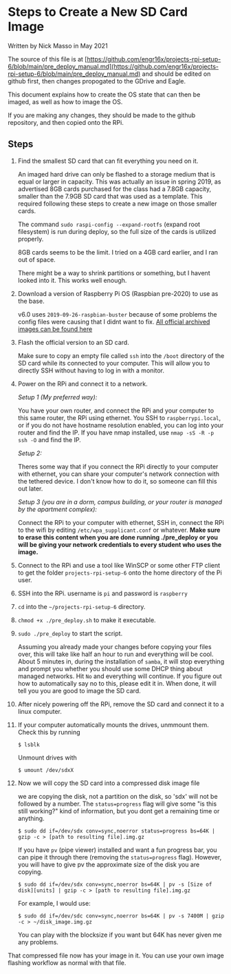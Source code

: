 # Steps to Create a New SD Card Image

Written by Nick Masso in May 2021

The source of this file is at [https://github.com/engr16x/projects-rpi-setup-6/blob/main/pre_deploy_manual.md](https://github.com/engr16x/projects-rpi-setup-6/blob/main/pre_deploy_manual.md) and should be edited on github first, then changes propogated to the GDrive and Eagle.

This document explains how to create the OS state that can then be imaged, as well as how to image the OS.

If you are making any changes, they should be made to the github repository, and then copied onto the RPi.

## Steps

1.  Find the smallest SD card that can fit everything you need on it. 

    An imaged hard drive can only be flashed to a storage medium that is equal or larger in capacity. This was actually an issue in spring 2019, as advertised 8GB cards purchased for the class had a 7.8GB capacity, smaller than the 7.9GB SD card that was used as a template. This required following these steps to create a new image on those smaller cards.
    
    The command `sudo raspi-config --expand-rootfs` (expand root filesystem) is run during deploy, so the full size of the cards is utilized properly.

    8GB cards seems to be the limit. I tried on a 4GB card earlier, and I ran out of space. 

    There might be a way to shrink partitions or something, but I havent looked into it. This works well enough.

2.  Download a version of Raspberry Pi OS (Raspbian pre-2020) to use as the base. 

    v6.0 uses `2019-09-26-raspbian-buster` because of some problems the config files were causing that I didnt want to fix. [All official archived images can be found here](http://downloads.raspberrypi.org/raspbian/images/)

3.  Flash the official version to an SD card. 

    Make sure to copy an empty file called `ssh` into the `/boot` directory of the SD card while its connected to your computer. This will allow you to directly SSH without having to log in with a monitor.

4.  Power on the RPi and connect it to a network. 

    *Setup 1 (My preferred way):*

    You have your own router, and connect the RPi and your computer to this same router, the RPi using ethernet. You SSH to `raspberrypi.local`, or if you do not have hostname resolution enabled, you can log into your router and find the IP. If you have nmap installed, use `nmap -sS -R -p ssh -O` and find the IP.

    *Setup 2:*

    Theres some way that if you connect the RPi directly to your computer with ethernet, you can share your computer's network connection with the tethered device. I don't know how to do it, so someone can fill this out later.

    *Setup 3 (you are in a dorm, campus building, or your router is managed by the apartment complex):*

    Connect the RPi to your computer with ethernet, SSH in, connect the RPi to the wifi by editing `/etc/wpa_supplicant.conf` or whatever. **Make sure to erase this content when you are done running ./pre_deploy or you will be giving your network credentials to every student who uses the image.**

5.  Connect to the RPi and use a tool like WinSCP or some other FTP client to get the folder `projects-rpi-setup-6` onto the home directory of the Pi user.

6.  SSH into the RPi. username is `pi` and password is `raspberry`

7.  `cd` into the `~/projects-rpi-setup-6` directory.

8.  `chmod +x ./pre_deploy.sh` to make it executable.

9.  `sudo ./pre_deploy` to start the script.

    Assuming you already made your changes before copying your files over, this will take like half an hour to run and everything will be cool. About 5 minutes in, during the installation of `samba`, it will stop everything and prompt you whether you should use some DHCP thing about managed networks. Hit `No` and everything will continue. If you figure out how to automatically say no to this, please edit it in. When done, it will tell you you are good to image the SD card.

10. After nicely powering off the RPi, remove the SD card and connect it to a linux computer. 

11. If your computer automatically mounts the drives, unmmount them. Check this by running

    ```
    $ lsblk
    ```

    Unmount drives with 

    ```
    $ umount /dev/sdxX
    ```

12. Now we will copy the SD card into a compressed disk image file

    we are copying the disk, not a partition on the disk, so 'sdx' will not be followed by a number. The `status=progress` flag will give some "is this still working?" kind of information, but you dont get a remaining time or anything.

    ```
    $ sudo dd if=/dev/sdx conv=sync,noerror status=progress bs=64K | gzip -c > [path to resulting file].img.gz
    ```

    If you have `pv` (pipe viewer) installed and want a fun progress bar, you can pipe it through there (removing the `status=progress` flag). However, you will have to give pv the approximate size of the disk you are copying. 
    
    ```
    $ sudo dd if=/dev/sdx conv=sync,noerror bs=64K | pv -s [Size of disk][units] | gzip -c > [path to resulting file].img.gz
    ```

    For example, I would use:

    ```
    $ sudo dd if=/dev/sdc conv=sync,noerror bs=64K | pv -s 7400M | gzip -c > ~/disk_image.img.gz
    ```

    You can play with the blocksize if you want but 64K has never given me any problems.


That compressed file now has your image in it. You can use your own image flashing workflow as normal with that file.

